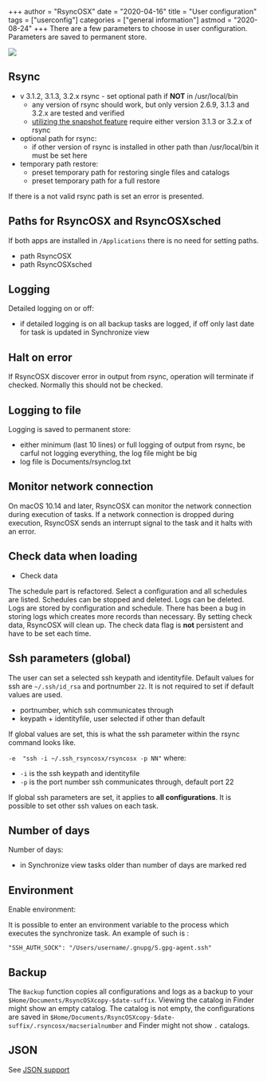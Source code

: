 +++
author = "RsyncOSX"
date = "2020-04-16"
title =  "User configuration"
tags = ["userconfig"]
categories = ["general information"]
astmod = "2020-08-24"
+++
There are a few parameters to choose in user configuration. Parameters are saved to permanent store.

![](/images/RsyncOSX/master/userconfig/user.png)

## Rsync

 - v 3.1.2, 3.1.3, 3.2.x rsync - set optional path if **NOT** in /usr/local/bin
   	- any version of rsync should work, but only version 2.6.9, 3.1.3 and 3.2.x are tested and verified
    - [utilizing the snapshot feature](/post/snapshots/) require either version 3.1.3 or 3.2.x of rsync
- optional path for rsync:
    - if other version of rsync is installed in other path than /usr/local/bin it must be set here
- temporary path restore:
    - preset temporary path for restoring single files and catalogs
    - preset temporary path for a full restore

If there is a not valid rsync path is set an error is presented.

## Paths for RsyncOSX and RsyncOSXsched

If both apps are installed in `/Applications` there is no need for setting paths.

- path RsyncOSX
- path RsyncOSXsched

## Logging

Detailed logging on or off:

- if detailed logging is on all backup tasks are logged, if off only last date for task is updated in Synchronize view

## Halt on error

If RsyncOSX discover error in output from rsync, operation will terminate if checked. Normally this should not be checked.

## Logging to file

Logging is saved to permanent store:

- either minimum (last 10 lines) or full logging of output from rsync, be carful not logging everything, the log file might be big
- log file is Documents/rsynclog.txt

## Monitor network connection

On macOS 10.14 and later, RsyncOSX can monitor the network connection during execution of tasks. If a network connection is dropped during execution, RsyncOSX sends an interrupt signal to the task and it halts with an error.

## Check data when loading

- Check data

The schedule part is refactored. Select a configuration and all schedules are listed. Schedules can be stopped and deleted. Logs can be deleted. Logs are stored by configuration and schedule. There has been a bug in storing logs which creates more records than necessary. By setting check data, RsyncOSX will clean up. The check data flag is **not** persistent and have to be set each time.

## Ssh parameters (global)

The user can set a selected ssh keypath and identityfile. Default values for ssh are `~/.ssh/id_rsa` and portnumber `22`. It is not required to set if default values are used.

- portnumber, which ssh communicates through
- keypath + identityfile, user selected if other than default

If global values are set, this is what the ssh parameter within the rsync command looks like.

`-e  "ssh -i ~/.ssh_rsyncosx/rsyncosx -p NN"` where:

- `-i` is the ssh keypath and identityfile
- `-p` is the port number ssh communicates through, default port 22

If global ssh parameters are set, it applies to **all configurations**. It is possible to set other ssh values on each task.

## Number of days

Number of days:

- in Synchronize view tasks older than number of days are marked red

## Environment

Enable environment:

It is possible to enter an environment variable to the process which executes the synchronize task. An example of such is :

`"SSH_AUTH_SOCK": "/Users/username/.gnupg/S.gpg-agent.ssh"`

## Backup

The `Backup` function copies all configurations and logs as a backup to your `$Home/Documents/RsyncOSXcopy-$date-suffix`. Viewing the catalog in Finder might show an empty catalog. The catalog is not empty, the configurations are saved in `$Home/Documents/RsyncOSXcopy-$date-suffix/.rsyncosx/macserialnumber` and Finder might not show `.` catalogs.

## JSON

See [JSON support](/post/json/)
